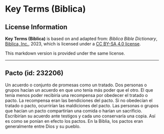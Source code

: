 # Key Terms (Biblica)

## License Information

**Key Terms (Biblica)** is based on and adapted from: _Biblica Bible Dictionary_, [Biblica, Inc.](https://www.biblica.com/), 2023, which is licensed under a [CC BY-SA 4.0 license](https://creativecommons.org/licenses/by-sa/4.0/legalcode.en).

This markdown version is provided under the same license.



--------------------------------

## Pacto (id: 232206)

Un acuerdo o conjunto de promesas como un tratado. Dos personas o grupos hacían un acuerdo en que uno tenía más poder que el otro. El que tenía menos poder recibiría una recompensa por obedecer el tratado o pacto. La recompensa eran las bendiciones del pacto. Si no obedecían el tratado o pacto, ocurrirían las maldiciones del pacto. Las personas o grupos que hacían un pacto compartirían una comida o harían un sacrificio. Escribirían su acuerdo ante testigos y cada uno conservaría una copia. Así es como se ponían en efecto los pactos. En la Biblia, los pactos eran generalmente entre Dios y su pueblo.


